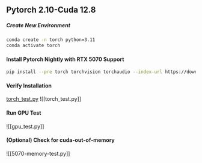 ## Pytorch 2.10-Cuda 12.8
##### Create New Environment 
```bash
conda create -n torch python=3.11
conda activate torch
```
#### Install Pytorch Nightly with RTX 5070 Support
```bash
pip install --pre torch torchvision torchaudio --index-url https://download.pytorch.org/whl/nightly/cu128
```
#### Verify Installation
[torch_test.py](torch_test.py)
![[torch_test.py]]
#### Run GPU Test
![[gpu_test.py]]
#### (Optional) Check for cuda-out-of-memory
![[5070-memory-test.py]]
